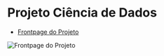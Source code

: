 # Projeto Ciência de Dados
- <a href="https://variavel.com.br/cdtec" target="_blank">Frontpage do Projeto</a>

![Frontpage do Projeto](siteciencia/static/img/site.png)